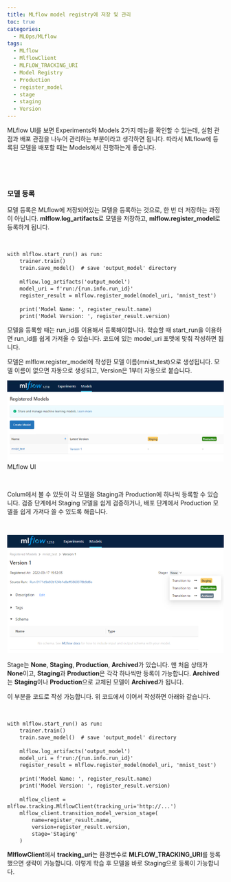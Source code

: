 ```yaml
---
title: MLflow model registry에 저장 및 관리
toc: true
categories:
  - MLOps/MLflow
tags:
  - MLflow
  - MlflowClient
  - MLFLOW_TRACKING_URI
  - Model Registry
  - Production
  - register_model
  - stage
  - staging
  - Version
---
```


MLflow UI를 보면 Experiments와 Models 2가지 메뉴를 확인할 수 있는데, 실험 관점과 배포 관점을 나누어 관리하는 부분이라고 생각하면 됩니다. 따라서 MLflow에 등록된 모델을 배포할 때는 Models에서 진행하는게 좋습니다.


 


 


### **모델 등록**


모델 등록은 MLflow에 저장되어있는 모델을 등록하는 것으로, 한 번 더 저장하는 과정이 아닙니다. **mlflow.log\_artifacts**로 모델을 저장하고, **mlflow.register\_model**로 등록하게 됩니다.


 



```
with mlflow.start_run() as run:
    trainer.train()
    train.save_model()  # save 'output_model' directory
    
    mlflow.log_artifacts('output_model')
    model_uri = f'run:/{run.info.run_id}'
    register_result = mlflow.register_model(model_uri, 'mnist_test')
    
    print('Model Name: ', register_result.name)
    print('Model Version: ', register_result.version)
```

모델을 등록할 때는 run\_id를 이용해서 등록해야합니다. 학습할 때 start\_run을 이용하면 run\_id를 쉽게 가져올 수 있습니다. 코드에 있는 model\_uri 포맷에 맞춰 작성하면 됩니다.


모델은 mlflow.register\_model에 작성한 모델 이름(mnist\_test)으로 생성됩니다. 모델 이름이 없으면 자동으로 생성되고, Version은 1부터 자동으로 붙습니다.


![mlflow ui](/assets/images/posts/2022-9-18-tistory-post-111/img-1.png)MLflow UI




 


Colum에서 볼 수 있듯이 각 모델을 Staging과 Production에 하나씩 등록할 수 있습니다. 검증 단계에서 Staging 모델을 쉽게 검증하거나, 배포 단계에서 Production 모델을 쉽게 가져다 쓸 수 있도록 해줍니다.


 


![mlflow models](/assets/images/posts/2022-9-18-tistory-post-111/img-2.png)



Stage는 **None**, **Staging**, **Production**, **Archived**가 있습니다. 맨 처음 상태가 **None**이고, **Staging**과 **Production**은 각각 하나씩만 등록이 가능합니다. **Archived**는 **Staging**이나 **Production**으로 교체된 모델이 **Archived**가 됩니다.


이 부분을 코드로 작성 가능합니다. 위 코드에서 이어서 작성하면 아래와 같습니다.


 



```
with mlflow.start_run() as run:
    trainer.train()
    train.save_model()  # save 'output_model' directory
    
    mlflow.log_artifacts('output_model')
    model_uri = f'run:/{run.info.run_id}'
    register_result = mlflow.register_model(model_uri, 'mnist_test')
    
    print('Model Name: ', register_result.name)
    print('Model Version: ', register_result.version)
    
    mlflow_client = mlflow.tracking.MlflowClient(tracking_uri='http://...')
    mlflow_client.transition_model_version_stage(
    	name=register_result.name,
        version=register_result.version,
        stage='Staging'
    )
```

**MlflowClient**에서 **tracking\_uri**는 환경변수로 **MLFLOW\_TRACKING\_URI**를 등록했으면 생략이 가능합니다. 이렇게 학습 후 모델을 바로 Staging으로 등록이 가능합니다.


 

